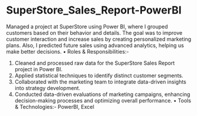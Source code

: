 # SuperStore_Sales_Report-PowerBI
Managed a project at SuperStore using Power BI, where I grouped customers based on their behavior and details. The goal was to improve customer interaction and increase sales by creating personalized marketing plans. Also, I predicted future sales using advanced analytics, helping us make better decisions.
• Roles & Responsibilities:- 
1. Cleaned and processed raw data for the SuperStore Sales Report project in Power BI.
2. Applied statistical techniques to identify distinct customer segments.
3. Collaborated with the marketing team to integrate data-driven insights into strategy development.
4. Conducted data-driven evaluations of marketing campaigns, enhancing decision-making processes and optimizing overall performance.
• Tools & Technologies:- PowerBI, Excel
